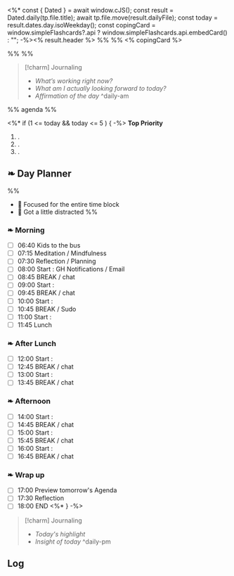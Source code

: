 <%* const { Dated } = await window.cJS();
    const result = Dated.daily(tp.file.title);
    await tp.file.move(result.dailyFile);
    const today = result.dates.day.isoWeekday();
    const copingCard = window.simpleFlashcards?.api
        ? window.simpleFlashcards.api.embedCard()
        : "";
-%><% result.header %>
%% %%
<% copingCard %>

%% %%
> [!charm] Journaling
> - *What’s working right now?*
> - *What am I actually looking forward to today?*
> - *Affirmation of the day*
^daily-am

%% agenda %%

<%* if (1 <= today && today <= 5 ) { -%>
**Top Priority** 
1. .
2. .
3. .

## ❧ Day Planner
%%
- 🎉 Focused for the entire time block
- 🎠 Got a little distracted
%%
### ❧ Morning
- [ ] 06:40 Kids to the bus
- [ ] 07:15 Meditation / Mindfulness
- [ ] 07:30 Reflection / Planning
- [ ] 08:00 Start : GH Notifications / Email
- [ ] 08:45 BREAK / chat
- [ ] 09:00 Start :
- [ ] 09:45 BREAK / chat
- [ ] 10:00 Start : 
- [ ] 10:45 BREAK / Sudo
- [ ] 11:00 Start : 
- [ ] 11:45 Lunch

### ❧ After Lunch
- [ ] 12:00 Start : 
- [ ] 12:45 BREAK / chat
- [ ] 13:00 Start : 
- [ ] 13:45 BREAK / chat

### ❧ Afternoon
- [ ] 14:00 Start : 
- [ ] 14:45 BREAK / chat
- [ ] 15:00 Start : 
- [ ] 15:45 BREAK / chat
- [ ] 16:00 Start : 
- [ ] 16:45 BREAK / chat

### ❧ Wrap up
- [ ] 17:00 Preview tomorrow's Agenda
- [ ] 17:30 Reflection
- [ ] 18:00 END
<%* } -%>

> [!charm] Journaling
> - *Today's highlight*
> - *Insight of today*
^daily-pm

## Log

